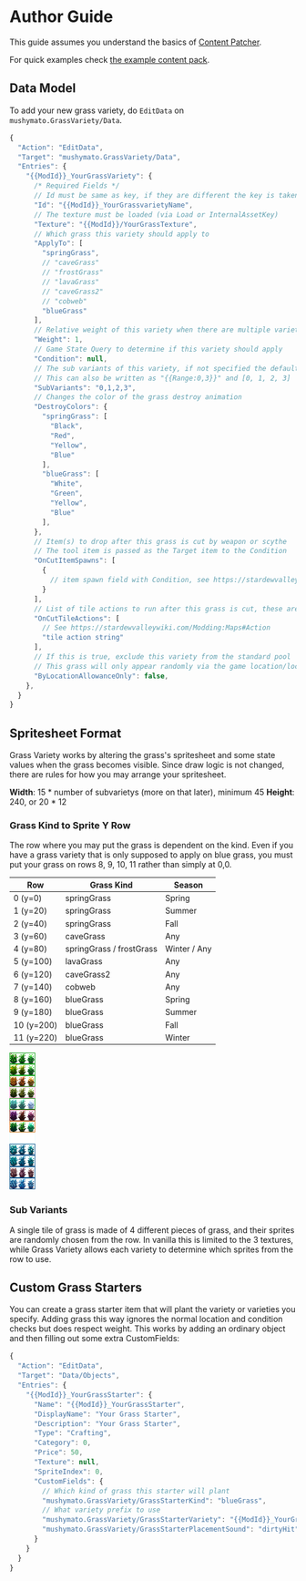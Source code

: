 # Author Guide

This guide assumes you understand the basics of [Content Patcher](https://github.com/Pathoschild/StardewMods/blob/develop/ContentPatcher/docs/author-guide.md).

For quick examples check [the example content pack](../GrassVariety.Test).

## Data Model

To add your new grass variety, do `EditData` on `mushymato.GrassVariety/Data`.

```js
{
  "Action": "EditData",
  "Target": "mushymato.GrassVariety/Data",
  "Entries": {
    "{{ModId}}_YourGrassVariety": {
      /* Required Fields */
      // Id must be same as key, if they are different the key is taken as truth.
      "Id": "{{ModId}}_YourGrassvarietyName",
      // The texture must be loaded (via Load or InternalAssetKey)
      "Texture": "{{ModId}}/YourGrassTexture",
      // Which grass this variety should apply to
      "ApplyTo": [
        "springGrass",
        // "caveGrass"
        // "frostGrass"
        // "lavaGrass"
        // "caveGrass2"
        // "cobweb"
        "blueGrass"
      ],
      // Relative weight of this variety when there are multiple varieties able apply to this grass.
      "Weight": 1,
      // Game State Query to determine if this variety should apply
      "Condition": null,
      // The sub variants of this variety, if not specified the default is 0,1,2
      // This can also be written as "{{Range:0,3}}" and [0, 1, 2, 3]
      "SubVariants": "0,1,2,3",
      // Changes the color of the grass destroy animation
      "DestroyColors": {
        "springGrass": [
          "Black",
          "Red",
          "Yellow",
          "Blue"
        ],
        "blueGrass": [
          "White",
          "Green",
          "Yellow",
          "Blue"
        ],
      },
      // Item(s) to drop after this grass is cut by weapon or scythe
      // The tool item is passed as the Target item to the Condition
      "OnCutItemSpawns": [
        {
          // item spawn field with Condition, see https://stardewvalleywiki.com/Modding:Item_queries
        }
      ],
      // List of tile actions to run after this grass is cut, these are same you put on Buildings layer Action tile property
      "OnCutTileActions": [
        // See https://stardewvalleywiki.com/Modding:Maps#Action
        "tile action string"
      ],
      // If this is true, exclude this variety from the standard pool
      // This grass will only appear randomly via the game location/location context custom field
      "ByLocationAllowanceOnly": false,
    },
  }
}
```

## Spritesheet Format

Grass Variety works by altering the grass's spritesheet and some state values when the grass becomes visible. Since draw logic is not changed, there are rules for how you may arrange your spritesheet.

**Width**: 15 * number of subvarietys (more on that later), minimum 45
**Height**: 240, or 20 * 12

### Grass Kind to Sprite Y Row

The row where you may put the grass is dependent on the kind. Even if you have a grass variety that is only supposed to apply on blue grass, you must put your grass on rows 8, 9, 10, 11 rather than simply at 0,0.

| Row | Grass Kind | Season |
| --- | ---------- | ------ |
| 0 (y=0) | springGrass | Spring |
| 1 (y=20) | springGrass | Summer |
| 2 (y=40) | springGrass | Fall |
| 3 (y=60) | caveGrass | Any |
| 4 (y=80) | springGrass / frostGrass | Winter / Any |
| 5 (y=100) | lavaGrass | Any |
| 6 (y=120) | caveGrass2 | Any |
| 7 (y=140) | cobweb | Any |
| 8 (y=160) | blueGrass | Spring |
| 9 (y=180) | blueGrass | Summer |
| 10 (y=200) | blueGrass | Fall |
| 11 (y=220) | blueGrass | Winter |

![Grass Sheet Example](../GrassVariety.Test/assets/grass_three.png)

### Sub Variants

A single tile of grass is made of 4 different pieces of grass, and their sprites are randomly chosen from the row. In vanilla this is limited to the 3 textures, while Grass Variety allows each variety to determine which sprites from the row to use.

## Custom Grass Starters

You can create a grass starter item that will plant the variety or varieties you specify. Adding grass this way ignores the normal location and condition checks but does respect weight. This works by adding an ordinary object and then filling out some extra CustomFields:

```js
{
  "Action": "EditData",
  "Target": "Data/Objects",
  "Entries": {
    "{{ModId}}_YourGrassStarter": {
      "Name": "{{ModId}}_YourGrassStarter",
      "DisplayName": "Your Grass Starter",
      "Description": "Your Grass Starter",
      "Type": "Crafting",
      "Category": 0,
      "Price": 50,
      "Texture": null,
      "SpriteIndex": 0,
      "CustomFields": {
        // Which kind of grass this starter will plant
        "mushymato.GrassVariety/GrassStarterKind": "blueGrass",
        // What variety prefix to use 
        "mushymato.GrassVariety/GrassStarterVariety": "{{ModId}}_YourGrassVariety",
        "mushymato.GrassVariety/GrassStarterPlacementSound": "dirtyHit"
      }
    }
  }
}
```
